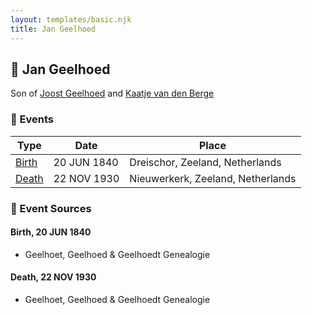 ```yaml
---
layout: templates/basic.njk
title: Jan Geelhoed
---
```

## 🔵 Jan Geelhoed

Son of [Joost Geelhoed](/people/7/72031888) and [Kaatje van den Berge](/people/3/32271874)

### 📆 Events

Type | Date | Place
------ | ------ | ------
[Birth](#event-4c409e35-d619-4a91-ba90-5f06144947db) | 20 JUN 1840 | Dreischor, Zeeland, Netherlands
[Death](#event-cb39f518-0bfd-44d2-b93f-79e4253bf2da) | 22 NOV 1930 | Nieuwerkerk, Zeeland, Netherlands

### 📰 Event Sources

#### <a id="event-4c409e35-d619-4a91-ba90-5f06144947db"></a> Birth, 20 JUN 1840
* Geelhoet, Geelhoed & Geelhoedt Genealogie

#### <a id="event-cb39f518-0bfd-44d2-b93f-79e4253bf2da"></a> Death, 22 NOV 1930
* Geelhoet, Geelhoed & Geelhoedt Genealogie
